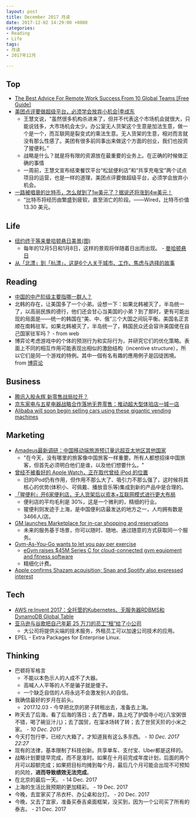 ```yaml
---
layout: post
title: December 2017 月读
date: 2017-12-02 14:29:00 +0800
categories:
- Reading
- Life
tags:
- 月读
- 2017年12月

---
```


## Top

- [The Best Advice For Remote Work Success From 10 Global Teams [Free Guide]](https://blog.trello.com/remote-work-team-success-guide)
- [美团点评要做超级平台，必须学会放弃小机会|李成东](http://www.sohu.com/a/203548775_482004)
	- 王慧文说，“虽然很多机构杀进来了，但并不代表这个市场机会就很大，只能说钱多，大市场机会太少。办公室无人货架这个生意是加法生意，做一个是一个，而互联网是裂变式的乘法生意。无人货架的生意，相对而言就没有那么性感了。美团有很多前同事出来做这个方面的创业，我们也投资了猩便利。”
	- 战略是什么？就是将有限的资源放在最重要的业务上。在正确的时候做正确的事情
	- 一周前，王慧文宣布结束餐饮平台“松鼠便利店”和“共享充电宝”两个试点项目的运营，也是一样的道理，美团点评要做超级平台，必须学会放弃小机会。
- [一路被唱衰的比特币，怎么就到了1w美元了？据说还将涨到4w美元！](https://mp.weixin.qq.com/s/rwCBANFj4hb9FlW_QrDb3A)
	- “比特币将经历由繁盛到疲软，直至消亡的阶段。——Wired，比特币价值 13.30 美元。

## Life

- [纽约终于等来曼哈顿悬日美景(图)](http://news.sina.com.cn/w/sy/2016-07-12/doc-ifxtwihq0102558.shtml)
	- 每年的12月5日和1月8日，这样的景观将伴随着日出而出现。 - [曼哈顿悬日](https://zh.wikipedia.org/wiki/%E6%9B%BC%E5%93%88%E9%A1%BF%E6%82%AC%E6%97%A5)
- [从「北漂」到「杭漂」，这是6个人关于城市、工作、焦虑与选择的故事](https://mp.weixin.qq.com/s/lmFlITNvNhIfkY4FmvGQPA)

## Reading

- [中国的中产阶级主要指哪一群人？](https://www.zhihu.com/question/19710550)
- 北韩的存在，让美国多了一个小弟。设想一下：如果北韩被灭了，半岛统一了，以高丽民族的德行，他们还会甘心当美国的小弟？到了那时，更有可能出现的局面是——统一的韩国在“美、中、俄”三个大国之间玩平衡。美国名正言顺在南韩驻军。如果北韩被灭了，半岛统一了，韩国民众还会容许美国佬在自己国家驻军吗？ - from web
- 博弈论考虑游戏中的个体的预测行为和实际行为，并研究它们的优化策略。表面上不同的相互作用可能表现出相似的激励结构（incentive structure），所以它们是同一个游戏的特例。其中一個有名有趣的應用例子是囚徒困境。 from [博弈论](https://zh.wikipedia.org/wiki/%E5%8D%9A%E5%BC%88%E8%AE%BA)

## Business

- [腾讯入股永辉 新零售战局拉开？](http://finance.sina.com.cn/stock/s/2017-12-12/doc-ifypsvkp2241348.shtml)
- [京东家电与五星电器战略合作落地无界零售：推动超大型体验店一城一店](http://www.sohu.com/a/209799795_115565)
- [Alibaba will soon begin selling cars using these gigantic vending machines](https://techcrunch.com/2017/12/14/alibaba-car-vending-machines/)

## Marketing

- [Amadeus最新调研：中国移动端旅游预订量远超亚太地区其他国家](http://www.travelweekly-china.com/63316)
	- "在今天，没有哪里的旅客像中国旅客一样重要。所有人都想招徕中国旅客，但首先必须明白他们是谁，以及他们想要什么。"
- [曾经不被看好的 Apple Watch，正在取代曾经 iPod 的位置](http://www.sohu.com/a/203734023_413981)
	- 旧的iPod仍有作用，但作用不那么大了、吸引力不那么强了，这时候将其核心的优势(体积小、可佩戴、播放音乐等)集成到新的产品中是合理的。
- [「猩便利」开6家便利店，无人货架后以资本+互联网模式进行更大布局](https://36kr.com/p/5095036.html)
	- 便利店的平均毛利是 30%，这是一个微利的，精细的行业。
	- 猩便利则发迹于上海，是中国便利店最发达的地方之一，人均拥有数是 3466人/店。
- [GM launches Marketplace for in-car shopping and reservations](https://techcrunch.com/2017/12/05/gm-launches-marketplace-for-in-car-shopping-and-reservations)
	- 未来的服务基于场景，你可以随时、随地、通过随意的方式获取同一个服务。
- [Gym-As-You-Go wants to let you pay per exercise](https://techcrunch.com/2017/12/03/gym-as-you-go/)
	- [eGym raises $45M Series C for cloud-connected gym equipment and fitness software](https://techcrunch.com/2016/03/21/egym/)
	- 精细化计费。
- [Apple confirms Shazam acquisition; Snap and Spotify also expressed interest](https://techcrunch.com/2017/12/11/apple-shazam-deal/)


## Tech

- [AWS re:Invent 2017：全托管的Kubernetes、无服务器RDBMS和DynamoDB Global Table](http://www.infoq.com/cn/news/2017/12/aws-reinvent-day-one)
- [亚马逊与谷歌把自己年薪 25 万刀的员工“租”给了小公司](http://www.sohu.com/a/209067492_114778)
	- 大公司将提供尖端的技术服务，外租员工可以加速公司技术的应用。
- EPEL - Extra Packages for Enterprise Linux.

## Thinking

- 巴顿将军格言
	- 不能以本色示人的人成不了大器。
	- 高喊人人平等的人不是骗子就是傻子。
	- 一个缺乏自信的人将永远不会激发别人的自信。
- 我确信最好的岁月在前头。
	- 2017.12.03 - 今早把北京的房子转租出去，准备去上海。
- 昨天去了后海，看了后海的落日；去了西单，路上吃了护国寺小吃(八宝粥很不错，喝了碗豆汁儿)；去了国贸，在溜冰场转了转；去了世贸天阶的小米之家。 - *10 Dec. 2017*
- 今天打包行李，已经六大箱了，才知道我有这么多东西。 - *10 Dec. 2017 22:27*
- 现有的法律，基本限制了科技创新。共享单车、支付宝、Uber都是这样的。
- 战略计划要提早完成，而不是准时。如果在十月前完成年度计划，后面的两个月可以超额完成；如果把目标均摊到每个月，最后几个月可能会出现不可预知的风险，**进而导致绩效无法完成**。
- 在北京的最后一天。 - 14 Dec. 2017
- 上海的生活比我预期的更加精彩。 - 19 Dec. 2017
- 今晚，去宜家买了吊衣杆、办公桌和台灯。 - 20 Dec. 2017
- 今晚，又去了宜家，准备买泰吉桌面框架，没买到，因为一个公司买了所有的泰吉。 - 21 Dec. 2017

